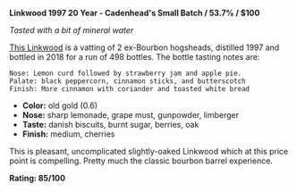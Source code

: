 **Linkwood 1997 20 Year - Cadenhead's Small Batch / 53.7% / $100**

*Tasted with a bit of mineral water*

[This Linkwood](https://www.whiskybase.com/whiskies/whisky/109826/linkwood-1997-ca) is a vatting of 2 ex-Bourbon hogsheads, distilled 1997 and bottled in 2018 for a run of 498 bottles.  The bottle tasting notes are:

    Nose: Lemon curd followed by strawberry jam and apple pie.
    Palate: black peppercorn, cinnamon sticks, and butterscotch
    Finish: More cinnamon with coriander and toasted white bread 

* **Color:** old gold (0.6)
* **Nose:** sharp lemonade, grape must, gunpowder, limberger
* **Taste:** danish biscuits, burnt sugar, berries, oak
* **Finish:** medium, cherries

This is pleasant, uncomplicated slightly-oaked Linkwood which at this price point is compelling. Pretty much the classic bourbon barrel experience. 

**Rating: 85/100**
